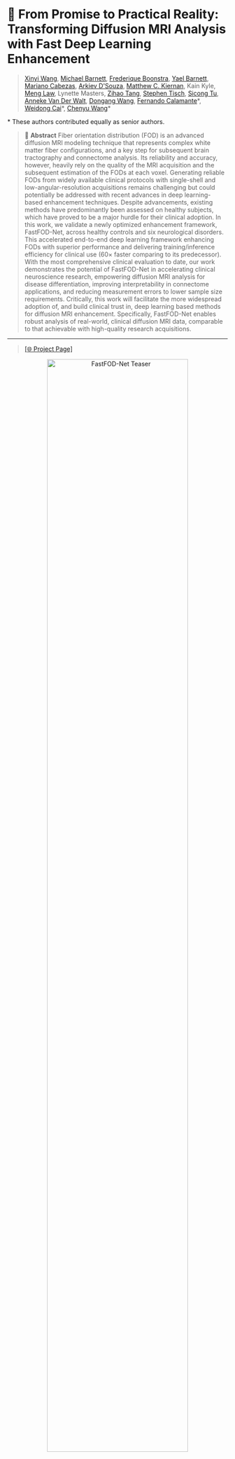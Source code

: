 # 🧠 From Promise to Practical Reality: Transforming Diffusion MRI Analysis with Fast Deep Learning Enhancement


>
> [Xinyi Wang](https://scholar.google.com/citations?user=_uPPBqUAAAAJ&hl=en), [Michael Barnett](https://scholar.google.com.au/citations?user=iZVWDzwAAAAJ&hl=en), [Frederique Boonstra](https://scholar.google.com.au/citations?user=xHxerDoAAAAJ&hl=en&oi=ao), [Yael Barnett](https://scholar.google.com.au/citations?hl=en&user=TVSkAYsAAAAJ), [Mariano Cabezas](https://scholar.google.com.au/citations?hl=en&user=zPs-kAkAAAAJ&view_op=list_works&sortby=pubdate), [Arkiev D'Souza](https://scholar.google.com.au/citations?user=eqO2au8AAAAJ&hl=en&oi=ao), [Matthew C. Kiernan](https://scholar.google.com.au/citations?user=J7M4CGMAAAAJ&hl=en&oi=ao), Kain Kyle, [Meng Law](https://scholar.google.com.au/citations?user=lKi-yTMAAAAJ&hl=en&oi=ao), Lynette Masters, [Zihao Tang](https://scholar.google.com.au/citations?user=JAfD8moAAAAJ&hl=en&oi=ao), [Stephen Tisch](https://scholar.google.com.au/citations?hl=en&user=hnKJB1YAAAAJ), [Sicong Tu](https://scholar.google.com.au/citations?hl=en&user=z44EzHAAAAAJ), [Anneke Van Der Walt](https://scholar.google.com.au/citations?hl=en&user=F3AJeqQAAAAJ), [Dongang Wang](https://scholar.google.com.au/citations?hl=en&user=Rs7zEZoAAAAJ), [Fernando Calamante](https://scholar.google.com.au/citations?user=_6_n0PIAAAAJ&hl=en&oi=ao)\*, [Weidong Cai](https://scholar.google.com.au/citations?hl=en&user=N8qTc2AAAAAJ)\*, [Chenyu Wang](https://scholar.google.com.au/citations?user=mo0AoZAAAAAJ&hl=en&oi=ao)\*
>
\* These authors contributed equally as senior authors.
>
>
> 🔬 **Abstract** 
> Fiber orientation distribution (FOD) is an advanced diffusion MRI modeling technique that represents complex white matter fiber configurations, and a key step for subsequent brain tractography and connectome analysis. Its reliability and accuracy, however, heavily rely on the quality of the MRI acquisition and the subsequent estimation of the FODs at each voxel. Generating reliable FODs from widely available clinical protocols with single-shell and low-angular-resolution acquisitions remains challenging but could potentially be addressed with recent advances in deep learning-based enhancement techniques. Despite advancements, existing methods have predominantly been assessed on healthy subjects, which have proved to be a major hurdle for their clinical adoption. In this work, we validate a newly optimized enhancement framework, FastFOD-Net, across healthy controls and six neurological disorders. 
This accelerated end-to-end deep learning framework enhancing FODs with superior performance and delivering training/inference efficiency for clinical use ($60\times$ faster comparing to its predecessor).
With the most comprehensive clinical evaluation to date, our work demonstrates the potential of FastFOD-Net in accelerating clinical neuroscience research, empowering diffusion MRI analysis for disease differentiation, improving interpretability in connectome applications, and reducing measurement errors to lower sample size requirements. Critically, this work will facilitate the more widespread adoption of, and build clinical trust in, deep learning based methods for diffusion MRI enhancement.  Specifically, FastFOD-Net enables robust analysis of real-world, clinical diffusion MRI data, comparable to that achievable with high-quality research acquisitions.
<!-- > ![image](https://user-images.githubusercontent.com/39485479/227234185-074da035-f4f9-4e12-bd3e-e5070167ba74.png) -->


---

> [[🌐 Project Page]](https://fastfodnet.github.io/)

<p align="center">
  <img src="./teaser.png" alt="FastFOD-Net Teaser" width="80%">
</p>

---

## 📚 Table of Contents

1. [🔬 Abstract](#-abstract)  
2. [🧼 Data Preprocessing](#-data-preprocessing)  
   - [Denoising](#-data-preprocessing)  
   - [Distortion Correction](#-data-preprocessing)  
   - [FOD Generation](#-data-preprocessing)  
3. [📘 Description of Arguments](#-description-of-arguments)  
4. [🧪 Usage](#-usage)  
   - [🏋️‍♂️ Training](#-training)  
   - [🔍 Inference](#-inference)  
5. [🧪 Evaluation Pipeline](#-evaluation-pipeline)  
   - [📈 FOD Evaluation](#-fod-evaluation)  
     - [FOD Metrics](#-fod-evaluation)  
     - [Example Usage](#-fod-evaluation)  
   - [🧠 Fixel Evaluation](#-fiber-bundle-element-fixel-evaluation)  
     - [Generate Fixels](#-generate-fixels)  
     - [Generate ROIs](#-generate-rois)  
     - [Fixel Metrics](#-fixel-evaluation-metrics)  
     - [Example Usage](#-fixel-evaluation-metrics)  
   - [🌐 Connectome Evaluation](#connectome-evaluation)  
     - [Connectome Construction](#structure-connectome-construction)  
     - [Connectome Metrics](#connectome-metrics)  
     - [Graph Metrics](#graph-metrics)  
     - [Example Usage](#example-usage-1)  
   - [📊 Fixel-based Statistical Analysis](#fixel-based-analysis)  
   - [🧩 Pathological Connection Analysis](#pathological-connection-analysis) *(TBC)*  
   - [🔄 Correlation Analysis](#correlation-analysis) *(TBC)*  
6. [📄 Citation](#-citation)  
7. [🙏 Acknowledgments](#-acknowledgments)  
 

---

## 🧼 Data Preprocessing

- [Denoising](https://mrtrix.readthedocs.io/en/latest/dwi_preprocessing/denoising.html)  
- [Distortion Correction](https://mrtrix.readthedocs.io/en/latest/dwi_preprocessing/dwifslpreproc.html)  
- **FOD Generation:**
  - [Response Estimation](https://mrtrix.readthedocs.io/en/latest/constrained_spherical_deconvolution/response_function_estimation.html)
  - [SS3T CSD](https://mrtrix.readthedocs.io/en/latest/constrained_spherical_deconvolution/constrained_spherical_deconvolution.html)
  - [MSMT CSD](https://mrtrix.readthedocs.io/en/latest/constrained_spherical_deconvolution/multi_shell_multi_tissue_csd.html)
  
[🔝 Back to Table of Contents](#-table-of-contents)

---

## 📘 Description of Arguments

| Argument                     | Description                                                    |
| ---------------------------- | -------------------------------------------------------------- |
| `--dataroot`                 | Path to low-resolution FOD input data.                         |
| `--maskroot`                 | Path to brain mask files.                                      |
| `--gtroot`                   | Path to high-resolution ground truth FODs.                     |
| `--checkpoints_dir`          | Directory to save model checkpoints.                           |
| `--name`                     | Experiment name, used to label checkpoint folder.              |
| `--normalization_mode`       | Normalization strategy (e.g., z-score based).                  |
| `--model`                    | Model type; `re` refers to resolution enhancement.             |
| `--input_nc` / `--output_nc` | Number of channels (e.g., 45 SH coefficients).                 |
| `--init_type`                | Weight initialization method (`kaiming`, etc).                 |
| `--dataset_mode`             | Dataset loader mode (`fod_re` for FOD resolution enhancement). |
| `--num_threads`              | Number of data loading threads.                                |
| `--batch_size`               | Batch size for training.                                       |
| `--beta1`                    | Beta1 for Adam optimizer.                                      |
| `--lr`                       | Initial learning rate.                                         |
| `--n_epochs`                 | Number of training epochs.                                     |
| `--print_freq`               | Print frequency (in iterations).                               |
| `--save_latest_freq`         | Frequency (in iterations) to save latest checkpoint.           |
| `--save_epoch_freq`          | Frequency (in epochs) to save checkpoints.                     |
| `--gpu_ids`                  | GPU to use (e.g., `0` for first GPU).                          |
| `--conv_type`                | Network architecture; here using `fastfodnet`.                 |
| `--test_fold`                | Index of fold used for testing (for cross-validation).         |
| `--phase`                    | Run phase: `train` or `splitfolds` (for k-fold split).         |
| `--index_pattern`            | Regex pattern to match subject IDs.                            |
| `--sample_suffix`            | File suffix for low-res FODs.                                  |
| `--sample_gt_suffix`         | File suffix for ground truth FODs.                             |
| `--foldroot`                 | Directory containing train/test splits.                        |

[🔝 Back to Table of Contents](#-table-of-contents)

---

## Basic Usages
### 🏋️‍♂️ Training
To start training FastFOD-Net using predefined parameters (e.g., for the MSBIR dataset), run:
```
cd ./CORE/scripts/
sh train_msbir.sh
```
- This script wraps a python train_model.py command with the appropriate dataset, fold, and model settings.
- 📝 Be sure to modify `train_msbir.sh` if you're working with a different dataset or configuration.

### 🔍 Inference
To perform inference on a trained model:
```
cd /scripts/
sh test_msbir.sh
```
- `test.sh` should call test_model.py or equivalent with correct model checkpoint and dataset paths.
- 📝 Ensure the --phase is set to test or similar.

[🔝 Back to Table of Contents](#-table-of-contents)

---
## 🧪 Evaluation Pipeline

This pipeline provides tools for evaluating the performance of Fibre Orientation Distribution enhancement methods using a set of quantitative metrics from different perspectives.

---
### 📈 FOD Evaluation
The following metrics are computed in `evaluation_fod.py`:
- **MSE**: Mean Squared Error   
- **PSNR**: Peak Signal-to-Noise Ratio  
- **$r_{\text{Angular}}$**: Angular correlation coefficient
  
#### 🔧 Example Usage
To run FOD evaluation:
```
cd ./evaluation
python run_fod_metrics.py
```
[🔝 Back to Table of Contents](#-table-of-contents)

---
### 🧠 Fiber Bundle Element ("Fixel") Evaluation

This module evaluates fiber-specific metrics derived from fixel-based analysis.

#### 🛠 Generate Fixels

To generate fixel data from FOD images:
```
cd ./evaluation
python generate_fixel.py
```
 
#### 🛠 Generate ROIs

Bundle-wise ROIs can be generated using [TractSeg](https://github.com/MIC-DKFZ/TractSeg), a tool for white matter tract segmentation.

We define regions with different fiber complexities using the following bundles:

- **Single-fiber region:**  
  - `CC` (Corpus Callosum)

- **Two-crossing-fiber regions:**  
  - `MCP` (Middle Cerebellar Peduncle)  
  - `CST` (Corticospinal Tract)

- **Three-crossing-fiber regions:**  
  - `SLF` (Superior Longitudinal Fasciculus)  
  - `CST`  
  - `CC`

🔍 *See* `./evaluation/generate_fixel_roi.py` for an example of how to generate these ROIs using results from TractSeg.*

#### 📊 Fixel Evaluation Metrics

This module performs evaluation on fixel-based metrics after fixel-wise matching between methods. Implemented in `evaluation_fixel.py`, the following metrics are computed:

- **$E_{Angular}$**: Angular error between matched fixels  
- **$E_{FD}$**: Error in Fixel Density (FD)  
- **$E_{Peak}$**: Error in Peak

#### 🔧 Example Usage

Run the full fixel evaluation pipeline:
```
cd ./evaluation
python run_fixel_metrics.py
```
[🔝 Back to Table of Contents](#-table-of-contents)

---

### Connectome evaluation

#### 🛠 [Structure Connectome Construction](https://mrtrix.readthedocs.io/en/latest/quantitative_structural_connectivity/structural_connectome.html)
1. Get a parcellation image with [FastSurfer](https://github.com/Deep-MI/FastSurfer) using [Desikan-Killiany Atlas 84](file:///Users/xinyiwang/Downloads/jnnp-2021-328185-inline-supplementary-material-1.pdf)
2. [Anatomically-Constrained Tractography (ACT)](https://mrtrix.readthedocs.io/en/latest/quantitative_structural_connectivity/act.html)
3. [Spherical-deconvolution Informed Filtering of Tractograms (SIFT)](https://mrtrix.readthedocs.io/en/latest/quantitative_structural_connectivity/sift.html)

#### 🛠 Connectome Metrics

We evaluate structural connectomes using the following metrics:

- **Disparity**: Quantifies variability in edge weights within the connectome.
- **Number of significantly different edges**: Counts edges with statistically significant differences across methods.

📁 See implementation: [`./evaluation/connectome.py`](./evaluation/connectome.py)

#### 🛠 Graph Metrics

We treat the connectome as a graph and compute higher-order network properties inspired by:

- **Brain Connectivity Toolbox (BCT)**  
  - Website: [https://sites.google.com/site/bctnet/](https://sites.google.com/site/bctnet/)
- Python implementation: [`./evaluation/graph_metrics.py`](./evaluation/graph_metrics.py)

#### 📈 Example Usage

To run the full pipeline of connectome and graph metric evaluation:

```bash
cd ./evaluation
python run_connectome_metrics.py
```
[🔝 Back to Table of Contents](#-table-of-contents)

---

### Fixel-based analysis
Compare patient-control differences post-enhancement
1. [Fixel-based analysis for MSMT CSD](https://mrtrix.readthedocs.io/en/latest/fixel_based_analysis/st_fibre_density_cross-section.html)
2. Register pre-enhancement, post-enhancement results all to the reference (i.e., MSMT CSD) template space
3. Fixel matching and stats in [`./evaluation/evaluaation_fixel.py`](./evaluation/graph_metrics.py) between methods for comparision

[🔝 Back to Table of Contents](#-table-of-contents)

---

### Pathological connection analysis
TBC

[🔝 Back to Table of Contents](#-table-of-contents)

---
### Correlation analysis
TBC

[🔝 Back to Table of Contents](#-table-of-contents)

---
## 📝 Citation
If you find our data or project useful in your research, please cite:
```
TBC
@inproceedings{
}
```
---
#### 🤝 Acknowledgments
This repo. template was borrowed from [Chaoyi Zhang's Project](https://github.com/chaoyivision/SGGpoint). 

